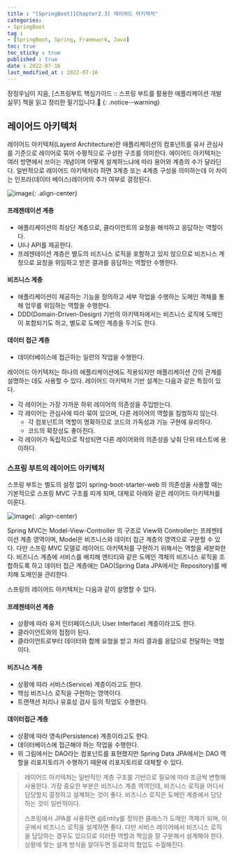 ```yaml
---
title : "[SpringBoot][Chapter2.3] 레이어드 아키텍처"
categories:
- SpringBoot
tag :
- [SpringBoot, Spring, Framework, Java]
toc: true
toc_sticky : true
published : true
date : 2022-07-16
last_modified_at : 2022-07-16
---
```






장정우님이 지음, [스프링부트 핵심가이드 :: 스프링 부트를 활용한 애플리케이션 개발 실무] 책을 읽고 정리한 필기입니다.📢
{: .notice--warning}



## 레이어드 아키텍처

레이어드 아키텍처(Layerd Architecture)란 애플리케이션의 컴포넌트를 유사 관심사를 기준으로 레이어로 묶어 수평적으로 구성한 구조를 의미한다. 에이어드 아키텍처는 여러 방면에서 쓰이는 개념이며 어떻게 설계하느냐에 따라 용어와 계층의 수가 달라딘다. 일반적으로 레이어드 아키텍처라 하면 3계층 또는 4계층 구성을 의미하는데 이 차이는 인프라(데이터 베이스)레이어의 추가 여부로 결정된다. 

![image](https://user-images.githubusercontent.com/13410737/179356109-f104a036-004e-4744-8712-54cfb6b63034.png){: .align-center}

#### 프레젠테이션 계층

- 애플리케이션의 최상단 계층으로, 클라이언트의 요청을 해석하고 응답하는 역할이다.
- UI나 API를 제공한다.
- 프레젠테이션 계층은 별도의 비즈니스 로직을 포함하고 있지 않으므로 비즈니스 계청으로 요청을 위임하고 받은 결과를 응답하는 역할만 수행한다.

#### 비즈니스 계층

- 애플리케이션이 제공하는 기능을 정의하고 세부 작업을 수행하는 도메인 객체를 통해 업무를 위임하는 역할을 수행한다.
- DDD(Domain-Driven-Design) 기반의 아키텍처에서는 비즈니스 로직에 도메인이 포함되기도 하고, 별도로 도메인 계층을 두기도 한다.

#### 데이터 접근 계층

- 데이터베이스에 접근하는 일련의 작업을 수행한다.



레이어드 아키텍처는 하나의 애플리케이션에도 적용되지만 애플리케이션 간의 관계를 설명하는 데도 사용할 수 있다. 레이어드 아키텍처 기반 설계는 다음과 같은 특징이 있다.

- 각 레이어는 가장 가까운 하위 레이어의 의존성을 주입받는다.
- 각 레이어는 관심사에 따라 묶여 있으며, 다른 레이어의 역할을 침범하지 않는다.
  - 각 컴포넌트의 역할이 명확하므로 코드의 가독성과 기능 구현에 유리하다.
  - 코드의 확장성도 좋아진다.
- 각 레이어가 독립적으로 작성되면 다른 레이어와의 의존성을 낮춰 단위 테스트에 용이하다.


### 스프링 부트의 레이어드 아키텍처

스프링 부트는 별도의 설정 없이 spring-boot-starter-web 의 의존성을 사용할 때는 기본적으로 스프링 MVC 구조를 띠게 되며, 대체로 아래와 같은 레이어드 아키텍처를 이룬다.

![image](https://user-images.githubusercontent.com/13410737/179356088-deb4dd3b-b062-4b5b-8d71-452a890bb2fd.png){: .align-center}

Spring MVC는 Model-View-Controller 의 구조로 View와 Controller는 프레젠테이션 계층 영역이며, Model은 비즈니스와 데이터 접근 계층의 영역으로 구분할 수 있다. 다만 스프링 MVC 모델로 레이어드 아키텍처를 구현하기 위해서는 역할을 세분화한다. 비즈니스 계층에 서비스를 배치해 엔티티와 같은 도메인 객체의 비즈니스 로직을 조합하도록 하고 데이터 접근 계층에는 DAO(Spring Data JPA에서는 Repository)를 배치해 도메인을 관리한다.

스프링의 레이어드 아키텍처는 다음과 같이 설명할 수 있다. 

#### 프레젠테이션 계층

- 상황에 따라 유저 인터페이스(UI; User Interface) 계층이라고도 한다.
- 클라이언트와의 접점이 된다.
- 클라이언트로부터 데이터와 함께 요청을 받고 처리 결과를 응답으로 전달하는 역할이다.

#### 비즈니스 계층

- 상황에 따라 서비스(Service) 계층이라고도 한다.
- 핵심 비즈니스 로직을 구현하는 영역이다.
- 트랜잭션 처리나 유효성 검사 등의 작업도 수행한다.

#### 데이터접근 계층

- 상황에 따라 영속(Persistence) 계층이라고도 한다.
- 데이터베이스에 접근해야 하는 작업을 수행한다.
- 위 그림에서는 DAO라는 컴포넌트를 표현했지만 Spring Data JPA에서는 DAO 역할을 리포지토리가 수행하기 때문에 리포지토리로 대체할 수 있다.

> 레이어드 아키텍처는 일반적인 계층 구조를 기반으로 필요에 따라 조금씩 변형해 사용한다. 가장 중요한 부분은 비즈니스 계층 역역인데, 비즈니스 로직을 어디서 담당할지 결정하고 설계하는 것이 좋다. 비즈니스 로직은 도메인 계층에서 담당하는 것이 일반적이다.
>
> 스프링에서 JPA를 사용하면 @Entity를 정의한 클래스가 도메인 객체가 되며,  이곳에서 비즈니스 로직을 설계하면 좋다. 다만 서비스 레이어에서 비즈니스 로직을 담당하는 경우도 있으므로 이러한 역할과 책임을 잘 구분해서 설계해야 한다. 상황에 맞는 설계 방식을 알아두면 동료와의 협업도 수월해진다.

